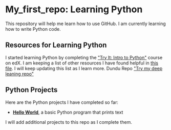 # My_first_repo: Learning Python
This repository will help me learn how to use GitHub.
I am currently learning how to write Python code. 
## Resources for Learning Python
I started learning Python by completing the ["Try It: Intro to Python"](https://www.edx.org/course/intro-python) course on edX. I am keeping a list of other resources I have found helpful in [this file](my-first-repo/python_coding_resources.md). I will keep updating this list as I learn more.
Dundu Repo ["Try my deep leaning repo"](https://www.deepTech.com)
## Python Projects
Here are the Python projects I have completed so far:
* **[Hello World](my-first-repo/hello_world)**, a basic Python program that prints text

I will add additional projects to this repo as I complete them.

